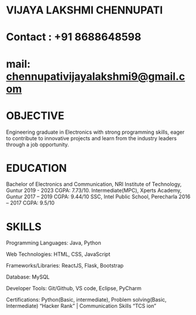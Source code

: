 # VIJAYA LAKSHMI CHENNUPATI
# Contact : +91 8688648598  
# mail: chennupativijayalakshmi9@gmail.com
# OBJECTIVE
Engineering graduate in Electronics with strong programming skills, eager to contribute to innovative
projects and learn from the industry leaders through a job opportunity.
# EDUCATION
Bachelor of Electronics and Communication, NRI Institute of Technology, Guntur 2019 - 2023
CGPA: 7.73/10.
Intermediate(MPC), Xperts Academy, Guntur 2017 – 2019
CGPA: 9.44/10
SSC, Intel Public School, Perecharla 2016 – 2017
CGPA: 9.5/10
# SKILLS
 Programming Languages: Java, Python
 
 Web Technologies: HTML, CSS, JavaScript
 
 Frameworks/Libraries: ReactJS, Flask, Bootstrap
 
 Database: MySQL
 
 Developer Tools: Git/Github, VS code, Eclipse, PyCharm
 
 Certifications: Python(Basic, intermediate), Problem solving(Basic, Intermediate)
 “Hacker Rank” | Communication Skills “TCS ion”
